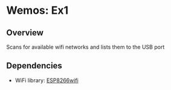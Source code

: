 # Wemos: Ex1 #

## Overview ##

Scans for available wifi networks and lists them to the USB port

## Dependencies ##

- WiFi library: [ESP8266wifi](https://github.com/ekstrand/ESP8266wifi.git)
